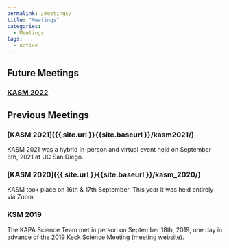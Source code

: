```yaml
---
permalink: /meetings/
title: "Meetings"
categories:
  - Meetings
tags:
  - notice
---
```


## Future Meetings
### [KASM 2022]()


## Previous Meetings

### [KASM 2021]({{ site.url }}{{site.baseurl }}/kasm2021/)
KASM 2021 was a hybrid in-person and virtual event held on September 8th, 2021 at UC San Diego.

### [KASM 2020]({{ site.url }}{{site.baseurl }}/kasm_2020/)
KASM took place on 16th & 17th September. This year it was held entirely via Zoom.

### KSM 2019
The KAPA Science Team met in person on September 18th, 2019, one day in advance of the 2019 Keck
Science Meeting (<a href="https://conferences.pa.ucla.edu/kapa-science-meeting-2019/">meeting website</a>).

